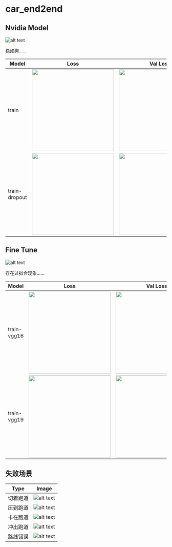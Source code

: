 # car_end2end

## Nvidia Model
![alt text](docs/nvidia.jpg)

稳如狗......

|  Model  |  Loss  |  Val Loss  |  Map  |
|  -----  |  :----:  |  :----:  |  :----:  |
| train         | <img src="train/loss.svg" width=256 height=256 />         | <img src="train/val_loss.svg" width=256 height=256 />         | ![alt text](train/overlay.gif) |
| train-dropout | <img src="train-dropout/loss.svg" width=256 height=256 /> | <img src="train-dropout/val_loss.svg" width=256 height=256 /> | ![alt text](train-dropout/overlay.gif) |

## Fine Tune
![alt text](docs/vgg.jpg)

存在过拟合现象......

|  Model  |  Loss  |  Val Loss  |  Map  |
|  -----  |  :----:  |  :----:  |  :----:  |
| train-vgg16 | <img src="train-vgg16/loss.svg" width=256 height=256 /> | <img src="train-vgg16/val_loss.svg" width=256 height=256 /> | ![alt text](train-vgg16/overlay.gif) |
| train-vgg19 | <img src="train-vgg19/loss.svg" width=256 height=256 /> | <img src="train-vgg19/val_loss.svg" width=256 height=256 /> | ![alt text](train-vgg19/overlay.gif) |

## 失败场景
|  Type  |  Image  |
|  -----  |  :----:  |
| 切着跑道 | ![alt text](docs/1.切着跑道.png) |
| 压到跑道 | ![alt text](docs/2.压到跑道.png) |
| 卡在跑道 | ![alt text](docs/3.卡在跑道.png) |
| 冲出跑道 | ![alt text](docs/4.冲出跑道.png) |
| 路线错误 | ![alt text](docs/5.路线错误.png) |

